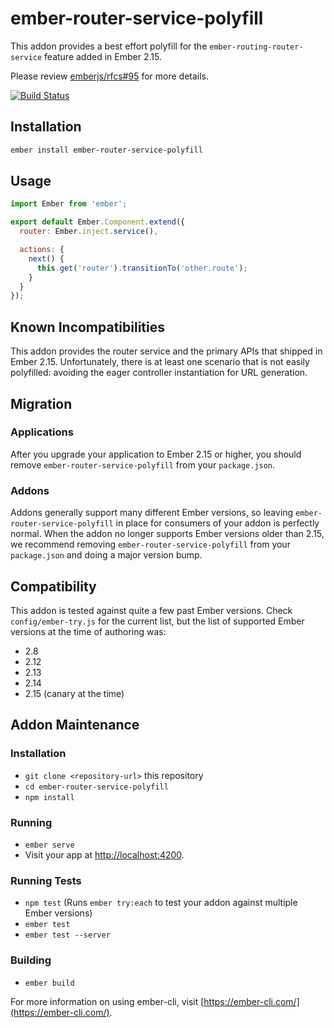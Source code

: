 # ember-router-service-polyfill

This addon provides a best effort polyfill for the `ember-routing-router-service` feature added in Ember 2.15.

Please review [emberjs/rfcs#95](https://github.com/emberjs/rfcs/blob/master/text/0095-router-service.md) for more details.

[![Build Status](https://travis-ci.org/rwjblue/ember-router-service-polyfill.svg?branch=master)](https://travis-ci.org/rwjblue/ember-router-service-polyfill)

## Installation

```sh
ember install ember-router-service-polyfill
```

## Usage

```javascript
import Ember from 'ember';

export default Ember.Component.extend({
  router: Ember.inject.service(),

  actions: {
    next() {
      this.get('router').transitionTo('other.route');
    }
  }
});
```

## Known Incompatibilities

This addon provides the router service and the primary APIs that shipped in Ember 2.15. Unfortunately, there is
at least one scenario that is not easily polyfilled: avoiding the eager controller instantiation for URL generation.

## Migration

### Applications

After you upgrade your application to Ember 2.15 or higher, you should remove `ember-router-service-polyfill` from
your `package.json`.

### Addons

Addons generally support many different Ember versions, so leaving `ember-router-service-polyfill` in
place for consumers of your addon is perfectly normal.  When the addon no longer supports Ember
versions older than 2.15, we recommend removing `ember-router-service-polyfill` from your `package.json`
and doing a major version bump.

## Compatibility

This addon is tested against quite a few past Ember versions. Check `config/ember-try.js` for the current list, but
the list of supported Ember versions at the time of authoring was:

* 2.8
* 2.12
* 2.13
* 2.14
* 2.15 (canary at the time)

## Addon Maintenance

### Installation

* `git clone <repository-url>` this repository
* `cd ember-router-service-polyfill`
* `npm install`

### Running

* `ember serve`
* Visit your app at [http://localhost:4200](http://localhost:4200).

### Running Tests

* `npm test` (Runs `ember try:each` to test your addon against multiple Ember versions)
* `ember test`
* `ember test --server`

### Building

* `ember build`

For more information on using ember-cli, visit [https://ember-cli.com/](https://ember-cli.com/).
